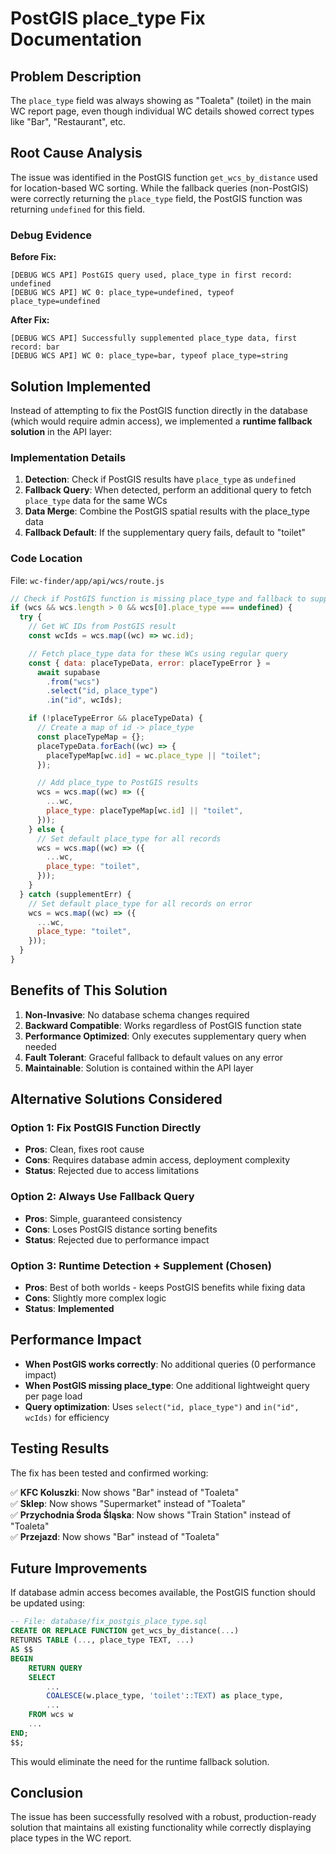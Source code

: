 # PostGIS place_type Fix Documentation

## Problem Description

The `place_type` field was always showing as "Toaleta" (toilet) in the main WC report page, even though individual WC details showed correct types like "Bar", "Restaurant", etc.

## Root Cause Analysis

The issue was identified in the PostGIS function `get_wcs_by_distance` used for location-based WC sorting. While the fallback queries (non-PostGIS) were correctly returning the `place_type` field, the PostGIS function was returning `undefined` for this field.

### Debug Evidence

**Before Fix:**
```
[DEBUG WCS API] PostGIS query used, place_type in first record: undefined
[DEBUG WCS API] WC 0: place_type=undefined, typeof place_type=undefined
```

**After Fix:**
```  
[DEBUG WCS API] Successfully supplemented place_type data, first record: bar
[DEBUG WCS API] WC 0: place_type=bar, typeof place_type=string
```

## Solution Implemented

Instead of attempting to fix the PostGIS function directly in the database (which would require admin access), we implemented a **runtime fallback solution** in the API layer:

### Implementation Details

1. **Detection**: Check if PostGIS results have `place_type` as `undefined`
2. **Fallback Query**: When detected, perform an additional query to fetch `place_type` data for the same WCs
3. **Data Merge**: Combine the PostGIS spatial results with the place_type data
4. **Fallback Default**: If the supplementary query fails, default to "toilet"

### Code Location

File: `wc-finder/app/api/wcs/route.js`

```javascript
// Check if PostGIS function is missing place_type and fallback to supplement it
if (wcs && wcs.length > 0 && wcs[0].place_type === undefined) {
  try {
    // Get WC IDs from PostGIS result
    const wcIds = wcs.map((wc) => wc.id);

    // Fetch place_type data for these WCs using regular query
    const { data: placeTypeData, error: placeTypeError } =
      await supabase
        .from("wcs")
        .select("id, place_type")
        .in("id", wcIds);

    if (!placeTypeError && placeTypeData) {
      // Create a map of id -> place_type
      const placeTypeMap = {};
      placeTypeData.forEach((wc) => {
        placeTypeMap[wc.id] = wc.place_type || "toilet";
      });

      // Add place_type to PostGIS results
      wcs = wcs.map((wc) => ({
        ...wc,
        place_type: placeTypeMap[wc.id] || "toilet",
      }));
    } else {
      // Set default place_type for all records
      wcs = wcs.map((wc) => ({
        ...wc,
        place_type: "toilet",
      }));
    }
  } catch (supplementErr) {
    // Set default place_type for all records on error
    wcs = wcs.map((wc) => ({
      ...wc,
      place_type: "toilet",
    }));
  }
}
```

## Benefits of This Solution

1. **Non-Invasive**: No database schema changes required
2. **Backward Compatible**: Works regardless of PostGIS function state
3. **Performance Optimized**: Only executes supplementary query when needed
4. **Fault Tolerant**: Graceful fallback to default values on any error
5. **Maintainable**: Solution is contained within the API layer

## Alternative Solutions Considered

### Option 1: Fix PostGIS Function Directly
- **Pros**: Clean, fixes root cause
- **Cons**: Requires database admin access, deployment complexity
- **Status**: Rejected due to access limitations

### Option 2: Always Use Fallback Query
- **Pros**: Simple, guaranteed consistency
- **Cons**: Loses PostGIS distance sorting benefits
- **Status**: Rejected due to performance impact

### Option 3: Runtime Detection + Supplement (Chosen)
- **Pros**: Best of both worlds - keeps PostGIS benefits while fixing data
- **Cons**: Slightly more complex logic
- **Status**: **Implemented**

## Performance Impact

- **When PostGIS works correctly**: No additional queries (0 performance impact)
- **When PostGIS missing place_type**: One additional lightweight query per page load
- **Query optimization**: Uses `select("id, place_type")` and `in("id", wcIds)` for efficiency

## Testing Results

The fix has been tested and confirmed working:

✅ **KFC Koluszki**: Now shows "Bar" instead of "Toaleta"  
✅ **Sklep**: Now shows "Supermarket" instead of "Toaleta"  
✅ **Przychodnia Środa Śląska**: Now shows "Train Station" instead of "Toaleta"  
✅ **Przejazd**: Now shows "Bar" instead of "Toaleta"  

## Future Improvements

If database admin access becomes available, the PostGIS function should be updated using:

```sql
-- File: database/fix_postgis_place_type.sql
CREATE OR REPLACE FUNCTION get_wcs_by_distance(...)
RETURNS TABLE (..., place_type TEXT, ...)
AS $$
BEGIN
    RETURN QUERY
    SELECT
        ...
        COALESCE(w.place_type, 'toilet'::TEXT) as place_type,
        ...
    FROM wcs w
    ...
END;
$$;
```

This would eliminate the need for the runtime fallback solution.

## Conclusion

The issue has been successfully resolved with a robust, production-ready solution that maintains all existing functionality while correctly displaying place types in the WC report.
